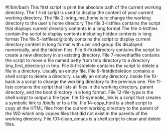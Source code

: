 #!/bin/bash
This first script is print the absolute path of the current working directory.
The 1-lisit script is used to display the content of your current working directory.
The file 2-bring_me_home is to change the working directory to the user's home directory
The file 3-listfiles contains the script that displays current directory contents in a long format
The file 4-listfiles contain the script to display contents including hidden contents in long format
The file 5-listfilesdigitonly contains the script to display current directory content in long format with user and group IDs displayed numerically, and the hidden files.
File 6-firstdirectory contains the script to create a new directory in an existing directory.
File 7-movethatfile contains the script to move a file named betty from tmp directory to a directory (my_first_directory) in tmp.
File 8-firstdelete contains the script to delete a file in a directory. Usually an empty file.
File 9-firstdirdeletion contains a shell script to delete a directory. usually an empty directory.
Inside file 10-back is a script to change the working directory to the previous one.
File 11-lists contains the script that lists all files in the working directory, parent directory, and the boot directory in a long format.
File 12-file-type is the shell scirpt to output a file type.
file 13-symbolic_link is a script that creates a symbolic link to /bin/ls or to a file.
file 14-copy_html is a shell script to copy all the HTML files from the current working directory to the parent of the WD which only copies files that did not exist in the parents of the working directory.
File 101-clean_emacs is a shell script to clean and delete files.
